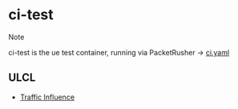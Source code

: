 # ci-test

>[!NOTE]
> ci-test is the ue test container, running via PacketRusher -> [ci.yaml](./config/ci.yaml)

## ULCL

- [Traffic Influence](./doc/ulcl-traffic-influence.md)
